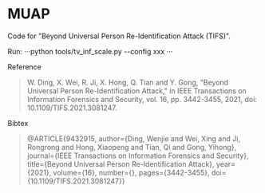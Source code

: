# MUAP

Code for "Beyond Universal Person Re-Identification Attack (TIFS)".

Run:
···python tools/tv_inf_scale.py --config xxx ···

Reference

> W. Ding, X. Wei, R. Ji, X. Hong, Q. Tian and Y. Gong, "Beyond Universal Person Re-Identification Attack," in IEEE Transactions on Information Forensics and Security, vol. 16, pp. 3442-3455, 2021, doi: 10.1109/TIFS.2021.3081247.

Bibtex 

> @ARTICLE{9432915, author={Ding, Wenjie and Wei, Xing and Ji, Rongrong and Hong, Xiaopeng and Tian, Qi and Gong, Yihong}, journal={IEEE Transactions on Information Forensics and Security}, title={Beyond Universal Person Re-Identification Attack}, year={2021}, volume={16}, number={}, pages={3442-3455}, doi={10.1109/TIFS.2021.3081247}}

